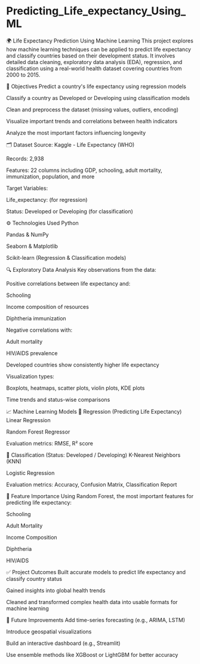 # Predicting_Life_expectancy_Using_ML
🌍 Life Expectancy Prediction Using Machine Learning
This project explores how machine learning techniques can be applied to predict life expectancy and classify countries based on their development status. It involves detailed data cleaning, exploratory data analysis (EDA), regression, and classification using a real-world health dataset covering countries from 2000 to 2015.

📌 Objectives
Predict a country's life expectancy using regression models

Classify a country as Developed or Developing using classification models

Clean and preprocess the dataset (missing values, outliers, encoding)

Visualize important trends and correlations between health indicators

Analyze the most important factors influencing longevity

🗂️ Dataset
Source: Kaggle - Life Expectancy (WHO)

Records: 2,938

Features: 22 columns including GDP, schooling, adult mortality, immunization, population, and more

Target Variables:

Life_expectancy: (for regression)

Status: Developed or Developing (for classification)

⚙️ Technologies Used
Python

Pandas & NumPy

Seaborn & Matplotlib

Scikit-learn (Regression & Classification models)

🔍 Exploratory Data Analysis
Key observations from the data:

Positive correlations between life expectancy and:

Schooling

Income composition of resources

Diphtheria immunization

Negative correlations with:

Adult mortality

HIV/AIDS prevalence

Developed countries show consistently higher life expectancy

Visualization types:

Boxplots, heatmaps, scatter plots, violin plots, KDE plots

Time trends and status-wise comparisons

📈 Machine Learning Models
🔹 Regression (Predicting Life Expectancy)
Linear Regression

Random Forest Regressor

Evaluation metrics: RMSE, R² score

🔹 Classification (Status: Developed / Developing)
K-Nearest Neighbors (KNN)

Logistic Regression

Evaluation metrics: Accuracy, Confusion Matrix, Classification Report

🔬 Feature Importance
Using Random Forest, the most important features for predicting life expectancy:

Schooling

Adult Mortality

Income Composition

Diphtheria

HIV/AIDS

✅ Project Outcomes
Built accurate models to predict life expectancy and classify country status

Gained insights into global health trends

Cleaned and transformed complex health data into usable formats for machine learning

🚀 Future Improvements
Add time-series forecasting (e.g., ARIMA, LSTM)

Introduce geospatial visualizations

Build an interactive dashboard (e.g., Streamlit)

Use ensemble methods like XGBoost or LightGBM for better accuracy

